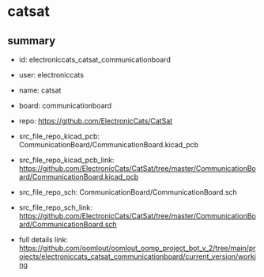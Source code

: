 # catsat
 
## summary 
* id: electroniccats_catsat_communicationboard
* user: electroniccats
* name: catsat
* board: communicationboard
* repo: https://github.com/ElectronicCats/CatSat
* src_file_repo_kicad_pcb: CommunicationBoard/CommunicationBoard.kicad_pcb
* src_file_repo_kicad_pcb_link: https://github.com/ElectronicCats/CatSat/tree/master/CommunicationBoard/CommunicationBoard.kicad_pcb


* src_file_repo_sch: CommunicationBoard/CommunicationBoard.sch
* src_file_repo_sch_link: https://github.com/ElectronicCats/CatSat/tree/master/CommunicationBoard/CommunicationBoard.sch
* full details link: https://github.com/oomlout/oomlout_oomp_project_bot_v_2/tree/main/projects/electroniccats_catsat_communicationboard/current_version/working  







